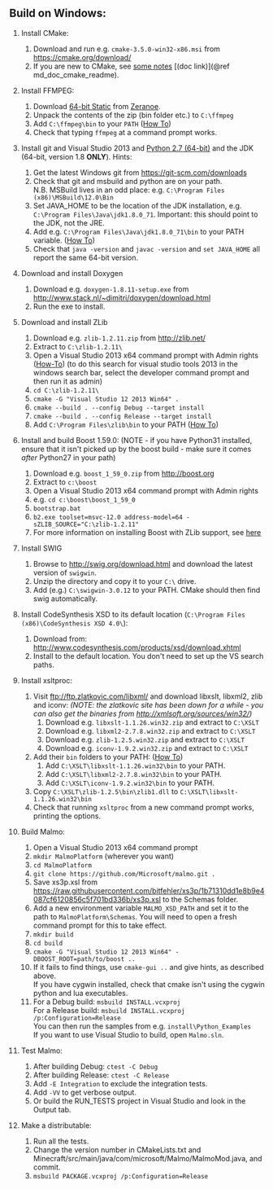 ## Build on Windows: ##

1. Install CMake:
    1. Download and run e.g. `cmake-3.5.0-win32-x86.msi` from https://cmake.org/download/
    2. If you are new to CMake, see [some notes](cmake_readme.md) [(doc link)](@ref md_doc_cmake_readme).

2. Install FFMPEG: 
    1. Download [64-bit Static](http://ffmpeg.zeranoe.com/builds/win64/static/ffmpeg-latest-win64-static.7z) from [Zeranoe](http://ffmpeg.zeranoe.com/builds/).
    2. Unpack the contents of the zip (bin folder etc.) to `C:\ffmpeg`
    3. Add `C:\ffmpeg\bin` to your `PATH` ([How To](https://support.microsoft.com/en-us/kb/310519))
    4. Check that typing `ffmpeg` at a command prompt works.

3. Install git and Visual Studio 2013 and [Python 2.7 (64-bit)](https://www.python.org/ftp/python/2.7.12/python-2.7.12.amd64.msi) and the JDK (64-bit, version 1.8 **ONLY**). Hints:
    1. Get the latest Windows git from https://git-scm.com/downloads
    2. Check that git and msbuild and python are on your path.  
       N.B. MSBuild lives in an odd place: e.g. `C:\Program Files (x86)\MSBuild\12.0\Bin`
    3. Set JAVA_HOME to be the location of the JDK installation, e.g. `C:\Program Files\Java\jdk1.8.0_71`. Important: this should point to the JDK, not the JRE.
    4. Add e.g. `C:\Program Files\Java\jdk1.8.0_71\bin` to your PATH variable. ([How To](https://support.microsoft.com/en-us/kb/310519))
    5. Check that `java -version` and `javac -version` and `set JAVA_HOME` all report the same 64-bit version.
    
4. Download and install Doxygen
    1. Download e.g. `doxygen-1.8.11-setup.exe` from http://www.stack.nl/~dimitri/doxygen/download.html
    2. Run the exe to install.

5. Download and install ZLib
    1. Download e.g. `zlib-1.2.11.zip` from http://zlib.net/
    2. Extract to `C:\zlib-1.2.11\`
    3. Open a Visual Studio 2013 x64 command prompt with Admin rights ([How-To](https://technet.microsoft.com/en-us/library/cc947813(v=ws.10).aspx)) (to do this search for visual studio tools 2013 in the windows search bar, select the developer command prompt and then run it as admin)
    4. `cd C:\zlib-1.2.11\`
    5. `cmake -G "Visual Studio 12 2013 Win64" .`
    6. `cmake --build . --config Debug --target install`
    7. `cmake --build . --config Release --target install`
    8. Add `C:\Program Files\zlib\bin` to your PATH ([How To](https://support.microsoft.com/en-us/kb/310519))

6. Install and build Boost 1.59.0: (NOTE - if you have Python31 installed, ensure that it isn't picked up by the boost build - make sure it comes _after_ Python27 in your path)
    1. Download e.g. `boost_1_59_0.zip` from http://boost.org
    2. Extract to `c:\boost`
    3. Open a Visual Studio 2013 x64 command prompt with Admin rights
    4. e.g. `cd c:\boost\boost_1_59_0`
    5. `bootstrap.bat`
    6. `b2.exe toolset=msvc-12.0 address-model=64 -sZLIB_SOURCE="C:\zlib-1.2.11"`   
    7. For more information on installing Boost with ZLib support, see [here](http://www.boost.org/doc/libs/1_59_0/libs/iostreams/doc/installation.html)

7. Install SWIG
    1. Browse to http://swig.org/download.html and download the latest version of `swigwin`.
    2. Unzip the directory and copy it to your `C:\` drive.
    3. Add (e.g.) `C:\swigwin-3.0.12` to your PATH. CMake should then find swig automatically.
    
8. Install CodeSynthesis XSD to its default location (`C:\Program Files (x86)\CodeSynthesis XSD 4.0\`):
    1. Download from: http://www.codesynthesis.com/products/xsd/download.xhtml
    2. Install to the default location. You don't need to set up the VS search paths.
    
9. Install xsltproc:
    1. Visit ftp://ftp.zlatkovic.com/libxml/ and download libxslt, libxml2, zlib and iconv: _(NOTE: the zlatkovic site has been down for a while - you can also get the binaries from http://xmlsoft.org/sources/win32/)_
        1. Download e.g. `libxslt-1.1.26.win32.zip` and extract to `C:\XSLT`
        2. Download e.g. `libxml2-2.7.8.win32.zip` and extract to `C:\XSLT`
        3. Download e.g. `zlib-1.2.5.win32.zip` and extract to `C:\XSLT`
        4. Download e.g. `iconv-1.9.2.win32.zip` and extract to `C:\XSLT`
    2. Add their `bin` folders to your PATH: ([How To](https://support.microsoft.com/en-us/kb/310519))
        1. Add `C:\XSLT\libxslt-1.1.26.win32\bin` to your PATH.
        2. Add `C:\XSLT\libxml2-2.7.8.win32\bin` to your PATH.
        3. Add `C:\XSLT\iconv-1.9.2.win32\bin` to your PATH.
    3. Copy `C:\XSLT\zlib-1.2.5\bin\zlib1.dll` to `C:\XSLT\libxslt-1.1.26.win32\bin`
    4. Check that running `xsltproc` from a new command prompt works, printing the options.

10. Build Malmo:
    1. Open a Visual Studio 2013 x64 command prompt
    2. `mkdir MalmoPlatform` (wherever you want)
    3. `cd MalmoPlatform`
    4. `git clone https://github.com/Microsoft/malmo.git .`
    5. Save xs3p.xsl from https://raw.githubusercontent.com/bitfehler/xs3p/1b71310dd1e8b9e4087cf6120856c5f701bd336b/xs3p.xsl to the Schemas folder.
    6. Add a new environment variable `MALMO_XSD_PATH` and set it to the path to `MalmoPlatform\Schemas`. You will need to open a fresh command prompt for this to take effect.
    7. `mkdir build`
    8. `cd build`
    9. `cmake -G "Visual Studio 12 2013 Win64" -DBOOST_ROOT=path/to/boost ..`
    10. If it fails to find things, use `cmake-gui ..` and give hints, as described above.  
        If you have cygwin installed, check that cmake isn't using the cygwin python and lua executables.
    11. For a Debug build: `msbuild INSTALL.vcxproj`  
        For a Release build: `msbuild INSTALL.vcxproj /p:Configuration=Release`  
        You can then run the samples from e.g. `install\Python_Examples`  
        If you want to use Visual Studio to build, open `Malmo.sln`.
 
11. Test Malmo:
    1. After building Debug: `ctest -C Debug`
    2. After building Release: `ctest -C Release`
    3. Add `-E Integration` to exclude the integration tests.
    4. Add `-VV` to get verbose output.
    5. Or build the RUN_TESTS project in Visual Studio and look in the Output tab.

12. Make a distributable:
    1. Run all the tests.
    2. Change the version number in CMakeLists.txt and Minecraft/src/main/java/com/microsoft/Malmo/MalmoMod.java, and commit.
    3. `msbuild PACKAGE.vcxproj /p:Configuration=Release`
